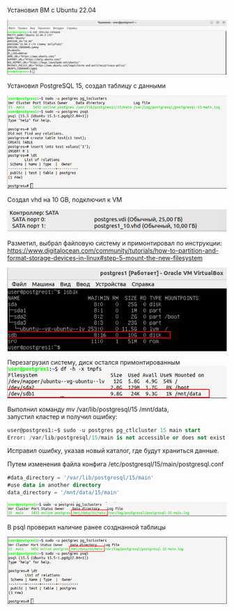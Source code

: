 Установил ВМ с Ubuntu 22.04  

![1](https://github.com/aneprincev/otus_my/blob/homework_06/6_1.png?raw=true)  
  
Установил PostgreSQL 15, создал таблицу с данными 

![2](https://github.com/aneprincev/otus_my/blob/homework_06/6_2.png?raw=true)  
  
Создал vhd на 10 GB, подключил к VM 

![3](https://github.com/aneprincev/otus_my/blob/homework_06/6_3.png?raw=true)  
  
Разметил, выбрал файловую систему и примонтировал по инструкции:  
https://www.digitalocean.com/community/tutorials/how-to-partition-and-format-storage-devices-in-linux#step-5-mount-the-new-filesystem

![4](https://github.com/aneprincev/otus_my/blob/homework_06/6_4.png?raw=true)  
  
Перезагрузил систему, диск остался примонтированным  
![5](https://github.com/aneprincev/otus_my/blob/homework_06/6_5.png?raw=true)  
  
Выполнил команду mv /var/lib/postgresql/15 /mnt/data,  
запустил кластер и получил ошибку:

``` sql
user@postgres1:~$ sudo -u postgres pg_ctlcluster 15 main start  
Error: /var/lib/postgresql/15/main is not accessible or does not exist    
``` 

Исправил ошибку, указав новый каталог, где будут храниться данные. 

Путем изменения файла конфига /etc/postgresql/15/main/postgresql.conf   

``` sql
#data_directory = '/var/lib/postgresql/15/main'         
#use data in another directory
data_directory = '/mnt/data/15/main'
```

![6](https://github.com/aneprincev/otus_my/blob/homework_06/6_6.png?raw=true)  
  
В psql проверил наличие ранее созднанной таблицы

![7](https://github.com/aneprincev/otus_my/blob/homework_06/6_7.png?raw=true) 
